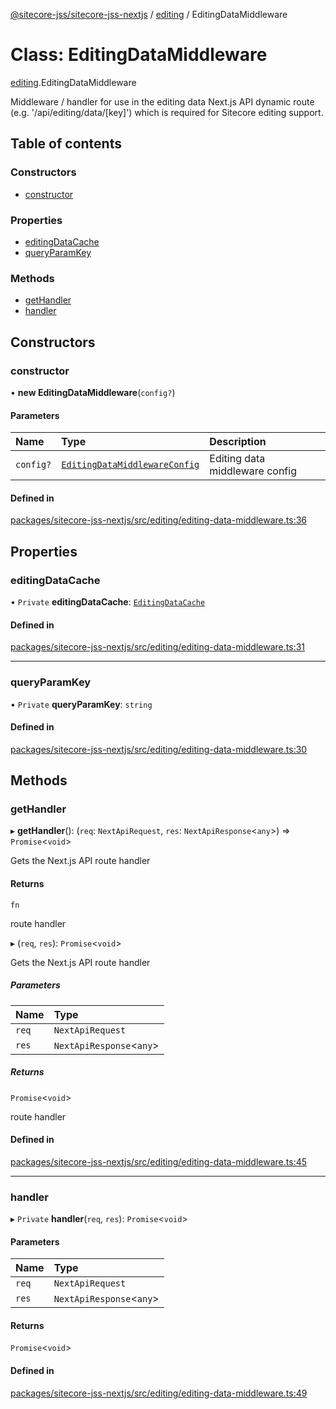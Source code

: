 [@sitecore-jss/sitecore-jss-nextjs](../README.md) / [editing](../modules/editing.md) / EditingDataMiddleware

# Class: EditingDataMiddleware

[editing](../modules/editing.md).EditingDataMiddleware

Middleware / handler for use in the editing data Next.js API dynamic route (e.g. '/api/editing/data/[key]')
which is required for Sitecore editing support.

## Table of contents

### Constructors

- [constructor](editing.EditingDataMiddleware.md#constructor)

### Properties

- [editingDataCache](editing.EditingDataMiddleware.md#editingdatacache)
- [queryParamKey](editing.EditingDataMiddleware.md#queryparamkey)

### Methods

- [getHandler](editing.EditingDataMiddleware.md#gethandler)
- [handler](editing.EditingDataMiddleware.md#handler)

## Constructors

### constructor

• **new EditingDataMiddleware**(`config?`)

#### Parameters

| Name | Type | Description |
| :------ | :------ | :------ |
| `config?` | [`EditingDataMiddlewareConfig`](../interfaces/editing.EditingDataMiddlewareConfig.md) | Editing data middleware config |

#### Defined in

[packages/sitecore-jss-nextjs/src/editing/editing-data-middleware.ts:36](https://github.com/Sitecore/jss/blob/54f01a590/packages/sitecore-jss-nextjs/src/editing/editing-data-middleware.ts#L36)

## Properties

### editingDataCache

• `Private` **editingDataCache**: [`EditingDataCache`](../interfaces/editing.EditingDataCache.md)

#### Defined in

[packages/sitecore-jss-nextjs/src/editing/editing-data-middleware.ts:31](https://github.com/Sitecore/jss/blob/54f01a590/packages/sitecore-jss-nextjs/src/editing/editing-data-middleware.ts#L31)

___

### queryParamKey

• `Private` **queryParamKey**: `string`

#### Defined in

[packages/sitecore-jss-nextjs/src/editing/editing-data-middleware.ts:30](https://github.com/Sitecore/jss/blob/54f01a590/packages/sitecore-jss-nextjs/src/editing/editing-data-middleware.ts#L30)

## Methods

### getHandler

▸ **getHandler**(): (`req`: `NextApiRequest`, `res`: `NextApiResponse`\<`any`\>) => `Promise`\<`void`\>

Gets the Next.js API route handler

#### Returns

`fn`

route handler

▸ (`req`, `res`): `Promise`\<`void`\>

Gets the Next.js API route handler

##### Parameters

| Name | Type |
| :------ | :------ |
| `req` | `NextApiRequest` |
| `res` | `NextApiResponse`\<`any`\> |

##### Returns

`Promise`\<`void`\>

route handler

#### Defined in

[packages/sitecore-jss-nextjs/src/editing/editing-data-middleware.ts:45](https://github.com/Sitecore/jss/blob/54f01a590/packages/sitecore-jss-nextjs/src/editing/editing-data-middleware.ts#L45)

___

### handler

▸ `Private` **handler**(`req`, `res`): `Promise`\<`void`\>

#### Parameters

| Name | Type |
| :------ | :------ |
| `req` | `NextApiRequest` |
| `res` | `NextApiResponse`\<`any`\> |

#### Returns

`Promise`\<`void`\>

#### Defined in

[packages/sitecore-jss-nextjs/src/editing/editing-data-middleware.ts:49](https://github.com/Sitecore/jss/blob/54f01a590/packages/sitecore-jss-nextjs/src/editing/editing-data-middleware.ts#L49)
